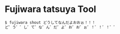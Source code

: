 # Fujiwara tatsuya Tool

```bash
$ fujiwara shout どうしてなんだよおおぉ！！！
ど゜う゛゛し゛て゛な゛ん゛だ゛よ゛お゛お゛ぉ゛！゛！゛！゛゛
```
